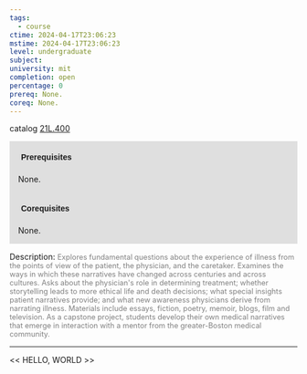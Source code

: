 ```yaml
---
tags:
  - course
ctime: 2024-04-17T23:06:23
mstime: 2024-04-17T23:06:23
level: undergraduate
subject: 
university: mit
completion: open
percentage: 0
prereq: None.
coreq: None.
---
```


catalog [21L.400](http://student.mit.edu/catalog/m21La.html#21L.400)

<span style="display: block; padding: 15px; background-color: rgb(100, 100, 100, 0.2);"><font id="m_prereq2431_0" style="display: block; font-family: Arial, sans-serif; font-weight: bold; padding: 5px">Prerequisites</font><br><span id="prereq2431_0">None.</span></span>
<span style="display: block; padding: 15px; background-color: rgb(100, 100, 100, 0.2);"><font id="m_coreq2431_0" style="display: block; font-family: Arial, sans-serif; font-weight: bold; padding: 5px">Corequisites</font><br><span id="coreq2431_0">None.</span></span>

<font style="">Description:</font>
<font style="color: grey; font-size: 0.8rem;">Explores fundamental questions about the experience of illness from the points of view of the patient, the physician, and the caretaker.  Examines the ways in which these narratives have changed across centuries and across cultures.  Asks about the physician's role in determining treatment; whether storytelling leads to more ethical life and death decisions; what special insights patient narratives provide; and what new awareness physicians derive from narrating illness. Materials include essays, fiction, poetry, memoir, blogs, film and television.  As a capstone project, students develop their own medical narratives that emerge in interaction with a mentor from the greater-Boston medical community.</font>



---

<< HELLO, WORLD >>

